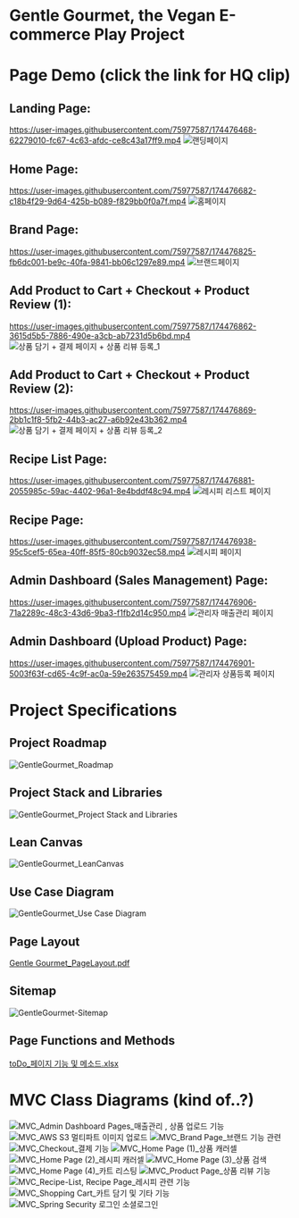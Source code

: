 # Gentle Gourmet, the Vegan E-commerce Play Project


# Page Demo (click the link for HQ clip)



Landing Page:
-------------
https://user-images.githubusercontent.com/75977587/174476468-62279010-fc67-4c63-afdc-ce8c43a17ff9.mp4
![랜딩페이지](https://user-images.githubusercontent.com/75977587/174477103-6e26384f-d038-4e43-bd4f-0b419b84121d.gif)

Home Page:
-------------
https://user-images.githubusercontent.com/75977587/174476682-c18b4f29-9d64-425b-b089-f829bb0f0a7f.mp4
![홈페이지](https://user-images.githubusercontent.com/75977587/174477107-c590cfa0-0bd9-46b2-8a89-e44d9c843824.gif)

Brand Page:
-------------
https://user-images.githubusercontent.com/75977587/174476825-fb6dc001-be9c-40fa-9841-bb06c1297e89.mp4
![브랜드페이지](https://user-images.githubusercontent.com/75977587/174477167-9909a10b-a292-4d67-869a-b9ef9e92a666.gif)

Add Product to Cart + Checkout + Product Review (1):
-------------
https://user-images.githubusercontent.com/75977587/174476862-3615d5b5-7886-490e-a3cb-ab7231d5b6bd.mp4
![상품 담기 + 결제 페이지 + 상품 리뷰 등록_1](https://user-images.githubusercontent.com/75977587/174477176-de72b660-18f7-4a13-857e-b59473fa7f74.gif)

Add Product to Cart + Checkout + Product Review (2):
-------------
https://user-images.githubusercontent.com/75977587/174476869-2bb1c1f8-5fb2-44b3-ac27-a6b92e43b362.mp4
![상품 담기 + 결제 페이지 + 상품 리뷰 등록_2](https://user-images.githubusercontent.com/75977587/174477184-41148476-126c-4544-b4ee-6794788910b9.gif)

Recipe List Page:
-------------
https://user-images.githubusercontent.com/75977587/174476881-2055985c-59ac-4402-96a1-8e4bddf48c94.mp4
![레시피 리스트 페이지](https://user-images.githubusercontent.com/75977587/174477200-ca70e73d-567d-43cd-94ed-493efa46c98f.gif)

Recipe Page:
-------------
https://user-images.githubusercontent.com/75977587/174476938-95c5cef5-65ea-40ff-85f5-80cb9032ec58.mp4
![레시피 페이지](https://user-images.githubusercontent.com/75977587/174477205-3ea9cbc6-dcc2-460c-b036-b73c43dc4e68.gif)

Admin Dashboard (Sales Management) Page:
-------------
https://user-images.githubusercontent.com/75977587/174476906-71a2289c-48c3-43d6-9ba3-f1fb2d14c950.mp4
![관리자 매출관리 페이지](https://user-images.githubusercontent.com/75977587/174477208-a047efd8-aac3-4ac0-9743-d74f1d8e22b6.gif)

Admin Dashboard (Upload Product) Page:
-------------
https://user-images.githubusercontent.com/75977587/174476901-5003f63f-cd65-4c9f-ac0a-59e263575459.mp4
![관리자 상품등록 페이지](https://user-images.githubusercontent.com/75977587/174477209-cb103bad-6a69-4a7e-afeb-e12f31fd4f6b.gif)



# Project Specifications

Project Roadmap
-------------
![GentleGourmet_Roadmap](https://user-images.githubusercontent.com/75977587/174699652-1535f1e1-aa7a-4c56-bb34-6a268e96ea67.png)

Project Stack and Libraries
-------------
![GentleGourmet_Project Stack and Libraries](https://user-images.githubusercontent.com/75977587/174699690-40be5d7b-3822-442a-9840-74b54ba59393.png)

Lean Canvas
-------------
![GentleGourmet_LeanCanvas](https://user-images.githubusercontent.com/75977587/174699903-2d5fa6db-55ab-4367-8fc8-a3da0695ce7c.png)

Use Case Diagram
-------------
![GentleGourmet_Use Case Diagram](https://user-images.githubusercontent.com/75977587/174699621-0b24c17d-5ff6-490b-874e-4ac651c842e8.png)

Page Layout
-------------
[Gentle Gourmet_PageLayout.pdf](https://github.com/davidoh91/gentlegourmet/files/8945108/Gentle.Gourmet_PageLayout.pdf)

Sitemap
-------------
![GentleGourmet-Sitemap](https://user-images.githubusercontent.com/75977587/174699600-9ef1f9f0-2650-4819-98f1-c013014f14be.png)

Page Functions and Methods
-------------
[toDo_페이지 기능 및 메소드.xlsx](https://github.com/davidoh91/gentlegourmet/files/8945112/toDo_.xlsx)



# MVC Class Diagrams (kind of..?)

![MVC_Admin Dashboard Pages_매출관리 , 상품 업로드 기능](https://user-images.githubusercontent.com/75977587/174699498-240bba17-f530-41c0-930f-81a7dc1effb6.png)
![MVC_AWS S3 멀티파트 이미지 업로드](https://user-images.githubusercontent.com/75977587/174699503-d9959562-2a6d-4f45-adb3-811cb67c4567.png)
![MVC_Brand Page_브랜드 기능 관련](https://user-images.githubusercontent.com/75977587/174699508-b0031130-cad3-4220-a1b2-a168968b7a17.png)
![MVC_Checkout_결제 기능](https://user-images.githubusercontent.com/75977587/174699511-7ffd7d3b-d4b0-4771-89af-6eb248fb8953.png)
![MVC_Home Page (1)_상품 캐러셀](https://user-images.githubusercontent.com/75977587/174699512-8afb0972-b061-4954-bab5-8e85a06265e7.png)
![MVC_Home Page (2)_레시피 캐러셀](https://user-images.githubusercontent.com/75977587/174699514-2f21ccbe-094c-4314-bfc5-ed3d326f5dfd.png)
![MVC_Home Page (3)_상품 검색](https://user-images.githubusercontent.com/75977587/174699517-7528874c-b8e3-4622-a76e-437c4a5c8ec9.png)
![MVC_Home Page (4)_카트 리스팅](https://user-images.githubusercontent.com/75977587/174699519-a4fdc38b-c65c-44ab-a7ca-b7cc9d0b95dd.png)
![MVC_Product Page_상품 리뷰 기능](https://user-images.githubusercontent.com/75977587/174699520-f3a7644a-ad76-4c81-b852-741349bd1a97.png)
![MVC_Recipe-List, Recipe Page_레시피 관련 기능](https://user-images.githubusercontent.com/75977587/174699523-d97190ef-af29-4f93-be46-23f39e2c8ae7.png)
![MVC_Shopping Cart_카트 담기 및 기타 기능](https://user-images.githubusercontent.com/75977587/174699526-bc5bf3cd-2450-439e-b957-f95b9e74908f.png)
![MVC_Spring Security 로그인 소셜로그인](https://user-images.githubusercontent.com/75977587/174699529-6c9f5db7-4b30-44ad-8404-92473a25b0f9.png)
